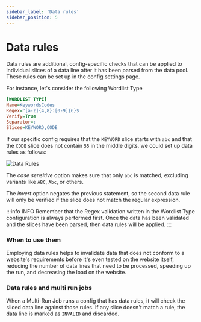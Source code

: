 ```yaml
---
sidebar_label: 'Data rules'
sidebar_position: 5
---
```


# Data rules
Data rules are additional, config-specific checks that can be applied to individual slices of a data line after it has been parsed from the data pool. These rules can be set up in the config settings page.

For instance, let's consider the following Wordlist Type

```ini title="Environment.ini"
[WORDLIST TYPE]
Name=KeywordsCodes
Regex=^[a-z]{4,8}:[0-9]{6}$
Verify=True
Separator=:
Slices=KEYWORD,CODE
```

If our specific config requires that the `KEYWORD` slice starts with `abc` and that the `CODE` slice does not contain `55` in the middle digits, we could set up data rules as follows:

![Data Rules](/img/wordlist/data-rules.png)

The *case sensitive* option makes sure that only `abc` is matched, excluding variants like `ABC`, `Abc`, or others.

The *invert* option negates the previous statement, so the second data rule will only be verified if the slice does not match the regular expression.

:::info INFO
Remember that the Regex validation written in the Wordlist Type configuration is always performed first. Once the data has been validated and the slices have been parsed, then data rules will be applied.
:::

### When to use them
Employing data rules helps to invalidate data that does not conform to a website's requirements before it's even tested on the website itself, reducing the number of data lines that need to be processed, speeding up the run, and decreasing the load on the website.

### Data rules and multi run jobs
When a Multi-Run Job runs a config that has data rules, it will check the sliced data line against those rules. If any slice doesn't match a rule, the data line is marked as `INVALID` and discarded.
